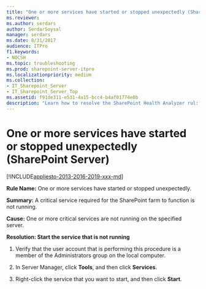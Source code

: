 ```yaml
---
title: "One or more services have started or stopped unexpectedly (SharePoint Server)"
ms.reviewer: 
ms.author: serdars
author: SerdarSoysal
manager: serdars
ms.date: 8/31/2017
audience: ITPro
f1.keywords:
- NOCSH
ms.topic: troubleshooting
ms.prod: sharepoint-server-itpro
ms.localizationpriority: medium
ms.collection:
- IT_Sharepoint_Server
- IT_Sharepoint_Server_Top
ms.assetid: f91de311-e531-4a15-bcc4-b4af01774e0b
description: "Learn how to resolve the SharePoint Health Analyzer rul: eOne or more services have started or stopped unexpectedly, for SharePoint Server."
---
```


# One or more services have started or stopped unexpectedly (SharePoint Server)

[!INCLUDE[appliesto-2013-2016-2019-xxx-md](../includes/appliesto-2013-2016-2019-xxx-md.md)]
  
 **Rule Name:** One or more services have started or stopped unexpectedly. 
  
 **Summary:** A critical service required for the SharePoint farm to function is not running. 
  
 **Cause:** One or more critical services are not running on the specified server. 
  
 **Resolution: Start the service that is not running**
  
1. Verify that the user account that is performing this procedure is a member of the Administrators group on the local computer.
    
2. In Server Manager, click **Tools**, and then click **Services**.
    
3. Right-click the service that you want to start, and then click **Start**.
    

